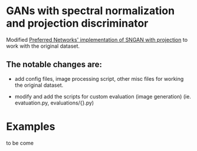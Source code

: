 # GANs with spectral normalization and projection discriminator
Modified [Preferred Networks' implementation of SNGAN with projection](https://github.com/pfnet-research/sngan_projection) to work with the original dataset.

## The notable changes are:
* add config files, image processing script, other misc files for working the original dataset.

* modify and add the scripts for custom evaluation (image generation) (ie. evatuation.py, evaluations/{}.py)

# Examples
to be come
